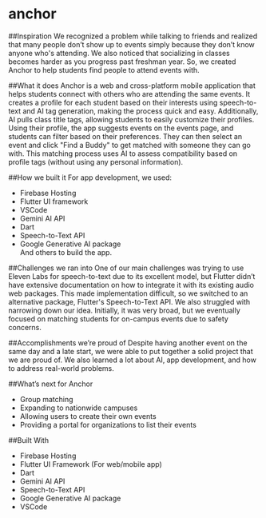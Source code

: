 # anchor
##Inspiration
We recognized a problem while talking to friends and realized that many people don’t show up to events simply because they don’t know anyone who's attending. We also noticed that socializing in classes becomes harder as you progress past freshman year. So, we created Anchor to help students find people to attend events with.

##What it does
Anchor is a web and cross-platform mobile application that helps students connect with others who are attending the same events. It creates a profile for each student based on their interests using speech-to-text and AI tag generation, making the process quick and easy. Additionally, AI pulls class title tags, allowing students to easily customize their profiles. Using their profile, the app suggests events on the events page, and students can filter based on their preferences. They can then select an event and click "Find a Buddy" to get matched with someone they can go with. This matching process uses AI to assess compatibility based on profile tags (without using any personal information).

##How we built it
For app development, we used:  
- Firebase Hosting  
- Flutter UI framework  
- VSCode  
- Gemini AI API  
- Dart  
- Speech-to-Text API  
- Google Generative AI package  
And others to build the app.

##Challenges we ran into
One of our main challenges was trying to use Eleven Labs for speech-to-text due to its excellent model, but Flutter didn’t have extensive documentation on how to integrate it with its existing audio web packages. This made implementation difficult, so we switched to an alternative package, Flutter's Speech-to-Text API. We also struggled with narrowing down our idea. Initially, it was very broad, but we eventually focused on matching students for on-campus events due to safety concerns. 

##Accomplishments we’re proud of
Despite having another event on the same day and a late start, we were able to put together a solid project that we are proud of. We also learned a lot about AI, app development, and how to address real-world problems.

##What’s next for Anchor
- Group matching  
- Expanding to nationwide campuses  
- Allowing users to create their own events  
- Providing a portal for organizations to list their events

##Built With  
- Firebase Hosting  
- Flutter UI Framework (For web/mobile app)
- Dart  
- Gemini AI API  
- Speech-to-Text API  
- Google Generative AI package  
- VSCode  
